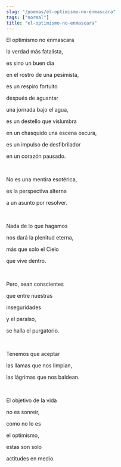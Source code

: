 ```yaml
---
slug: "/poemas/el-optimismo-no-enmascara"
tags: ["normal"]
title: "el-optimismo-no-enmascara"
---
```

El optimismo no enmascara

la verdad más fatalista,

es sino un buen día

en el rostro de una pesimista,

es un respiro fortuito

después de aguantar

una jornada bajo el agua,

es un destello que vislumbra

en un chasquido una escena oscura,

es un impulso de desfibrilador

en un corazón pausado.

&nbsp;

No es una mentira esotérica,

es la perspectiva alterna

a un asunto por resolver.

&nbsp;

Nada de lo que hagamos

nos dará la plenitud eterna,

más que solo el Cielo

que vive dentro.

&nbsp;

Pero, sean conscientes

que entre nuestras

inseguridades

y el paraíso,

se halla el purgatorio.

&nbsp;

Tenemos que aceptar

las llamas que nos limpian,

las lágrimas que nos baldean.

&nbsp;

El objetivo de la vida

no es sonreir,

como no lo es

el optimismo,

estas son solo

actitudes en medio.